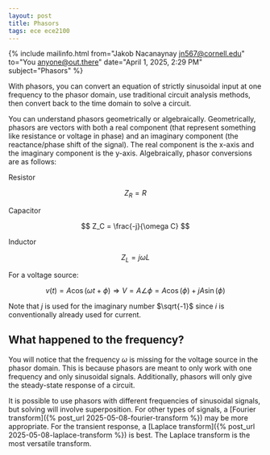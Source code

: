 ```yaml
---
layout: post
title: Phasors
tags: ece ece2100
---
```


{% include mailinfo.html from="Jakob Nacanaynay <jn567@cornell.edu>" to="You <anyone@out.there>" date="April 1, 2025, 2:29 PM" subject="Phasors" %}

With phasors, you can convert an equation of strictly sinusoidal input at one frequency to the phasor domain, use traditional circuit analysis methods, then convert back to the time domain to solve a circuit.

You can understand phasors geometrically or algebraically. Geometrically, phasors are vectors with both a real component (that represent something like resistance or voltage in phase) and an imaginary component (the reactance/phase shift of the signal). The real component is the x-axis and the imaginary component is the y-axis. Algebraically, phasor conversions are as follows:

Resistor

$$ Z_R = R $$

Capacitor

$$ Z_C = \frac{-j}{\omega C} $$

Inductor

$$ Z_L = j\omega L$$

For a voltage source:

$$ v(t) = A\cos(\omega t + \phi) \Rightarrow V = A\angle \phi = A\cos(\phi) + jA\sin(\phi)$$

Note that $j$ is used for the imaginary number $\sqrt{-1}$ since $i$ is conventionally already used for current.

## What happened to the frequency?

You will notice that the frequency $\omega$ is missing for the voltage source in the phasor domain. This is because phasors are meant to only work with one frequency and only sinusoidal signals. Additionally, phasors will only give the steady-state response of a circuit.

It is possible to use phasors with different frequencies of sinusoidal signals, but solving will involve superposition. For other types of signals, a [Fourier transform]({% post_url 2025-05-08-fourier-transform %}) may be more appropriate. For the transient response, a [Laplace transform]({% post_url 2025-05-08-laplace-transform %}) is best. The Laplace transform is the most versatile transform.
